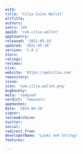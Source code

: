 ```yaml
---
wsId: 
title: 'Cilia Coins Wallet'
altTitle: 
authors: 
users: 100
appId: 'com.cilia.wallet'
appCountry: 
released: '2021-05-18'
updated: '2021-05-18'
version: '1.0.1'
stars: 
ratings: 
reviews: 
size: 
website: 'https://getcilia.com'
repository: 
issue: 
icon: 'com.cilia.wallet.png'
bugbounty: 
meta: 'removed'
verdict: 'fewusers'
appHashes: 
date: '2024-04-19'
signer: 
reviewArchive: 
twitter: 
social: 
redirect_from: 
developerName: 'Links and Strings'
features: 

---
```


